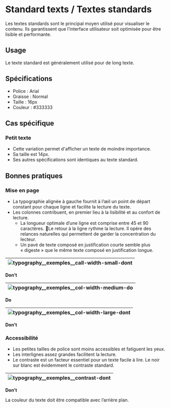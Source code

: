 # Standard texts / Textes standards

Les textes standards sont le principal moyen utilisé pour visualiser le contenu. Ils garantissent que l’interface utilisateur soit optimisée pour être lisible et performante.

## Usage

 Le texte standard est généralement utilisé pour de long texte.

## Spécifications

- Police&nbsp;: Arial
- Graisse&nbsp;: Normal
- Taille&nbsp;: 16px
- Couleur&nbsp;: #333333

## Cas spécifique

### Petit texte

- Cette variation permet d'afficher un texte de moindre importance.
- Sa taille est 14px.
- Ses autres spécifications sont identiques au texte standard.

## Bonnes pratiques

### Mise en page

- La typographie alignée à gauche fournit à l’œil un point de départ constant pour chaque ligne et facilite la lecture du texte.
- Les colonnes contribuent, en premier lieu à la lisibilité et au confort de lecture.
  - La longueur optimale d’une ligne est comprise entre 45 et 90 caractères. Le retour à la ligne rythme la lecture. Il opère des relances naturelles qui permettent de garder la concentration du lecteur.
  - Un pavé de texte composé en justification courte semble plus «&nbsp;digeste&nbsp;» que le même texte composé en justification longue.

<div class="do-dont">
<div class="dont">

![typography__exemples__call-width-small-dont](components/FOUNDATIONS/Standard-text/design/typography__exemples__call-width-small-dont.png)|
  ------------ |
**Don’t**

</div>
</div>


<div class="do-dont">
<div class="do">

![typography__exemples__col-width-medium-do](components/FOUNDATIONS/Standard-text/design/typography__exemples__col-width-medium-do.png)|
------------ |
**Do**

</div>
</div>


<div class="do-dont">
<div class="dont">

![typography__exemples__col-width-large-dont](components/FOUNDATIONS/Standard-text/design/typography__exemples__col-width-large-dont.png)|
------------ |
**Don’t**

</div>
</div>


### Accessibilité

- Les petites tailles de police sont moins accessibles et fatiguent les yeux.
- Les interlignes assez grandes facilitent la lecture.
- Le contraste est un facteur essentiel pour un texte facile à lire. Le noir sur blanc est évidemment le contraste standard.


 <div class="do-dont">
 <div class="dont">

![typography__exemples__contrast-dont](components/FOUNDATIONS/Standard-text/design/typography__exemples__contrast-dont.png)|
------------ |
**Don’t**
<p class="legende"> La couleur du texte doit être compatible avec l’arrière plan.</p>

 </div>
 </div>
